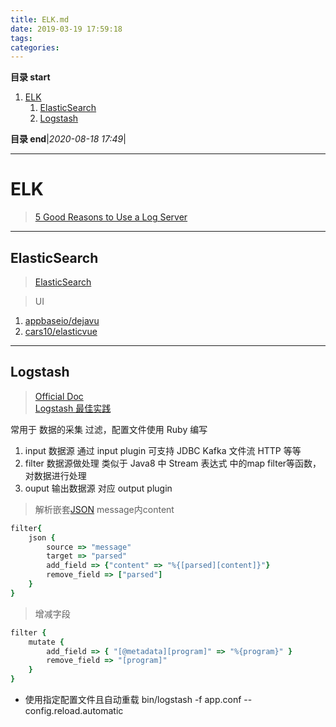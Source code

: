 ```yaml
---
title: ELK.md
date: 2019-03-19 17:59:18
tags: 
categories: 
---
```


**目录 start**

1. [ELK](#elk)
    1. [ElasticSearch](#elasticsearch)
    1. [Logstash](#logstash)

**目录 end**|_2020-08-18 17:49_|
****************************************
# ELK

> [5 Good Reasons to Use a Log Server ](https://reflectoring.io/log-server/)

************************

## ElasticSearch
> [ElasticSearch](/Skills/Search/Elasticsearch.md)

> UI
1. [appbaseio/dejavu](https://github.com/appbaseio/dejavu)
1. [cars10/elasticvue](https://github.com/cars10/elasticvue)

************************

## Logstash
> [Official Doc](https://www.elastic.co/guide/en/logstash/current/index.html)  
> [Logstash 最佳实践](https://doc.yonyoucloud.com/doc/logstash-best-practice-cn/index.html)  

常用于 数据的采集 过滤，配置文件使用 Ruby 编写

1. input  数据源 通过 input plugin 可支持 JDBC Kafka 文件流 HTTP 等等
1. filter 数据源做处理 类似于 Java8 中 Stream 表达式 中的map filter等函数，对数据进行处理
1. ouput 输出数据源 对应 output plugin 

> 解析嵌套[JSON](https://www.elastic.co/guide/en/logstash/current/plugins-filters-json.html) message内content
```ruby
filter{
    json {
        source => "message"
        target => "parsed"
        add_field => {"content" => "%{[parsed][content]}"}
        remove_field => ["parsed"]
    }
}
```

> 增减字段
```ruby
filter {
    mutate {
        add_field => { "[@metadata][program]" => "%{program}" }
        remove_field => "[program]"
    }
}
```

- 使用指定配置文件且自动重载 bin/logstash -f app.conf --config.reload.automatic 
